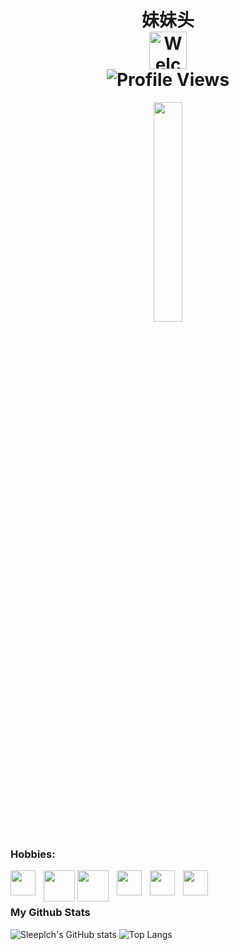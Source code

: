 <h1 align="center">
  妹妹头<br>
  <img alt="Welcome cutie emoji" width="60px" src="https://dodo.ac/np/images/8/86/Sasha_NH_Villager_Icon.png" />
  <div align="center">
    <img align="center" src="https://komarev.com/ghpvc/?username=sleeplch&label=Visitors&color=green&style=flat-square" alt="Profile Views">
  </div>
</h1>





<div align="center">
<img src="https://media1.tenor.com/m/dB_25Ft2lZkAAAAd/sasha-animal-crossing.gif" align="center" style="width: 30%" />
</div>  



### Hobbies:

<p>

<img align="left" width="40px" style="padding-right:10px;" src="https://encrypted-tbn0.gstatic.com/images?q=tbn:ANd9GcTrVrX0cU8VpMdYUmBXMuRvS7UkWDqJdCiK1g&s" />

<img align="left" width="50px" style="padding-right:1px;" src="https://encrypted-tbn0.gstatic.com/images?q=tbn:ANd9GcTrIcZ7MPh4LyS3VOYuJtvXixmnaVaM1ZNdmg&s" />

<img align="left" width="50px" style="padding-right:10px;" src="https://gw.alicdn.com/imgextra/i3/2218519722441/O1CN01buJc3v1Tu1o1vstTg_!!4611686018427386313-2-item_pic.png_.webp" />

<img align="left" width="40px" style="padding-right:10px;" src="https://www.3wen.com/userfiles/images/2020102615284215.jpg" />
          
<img align="left" width="40px" style="padding-right:10px;" src="https://ali-img.100520.com/app_logo/202426/a0727886ae5a40af32ec5e77239c2fd1.png" />
                  
<img align="left" width="40px" style="padding-right:10px;" src="https://dodo.ac/np/images/d/d7/Sasha%27s_Pic_PC_Texture.png" />





</p>

<br>
<br>

### My Github Stats
![Sleeplch's GitHub stats](https://github-readme-stats.vercel.app/api?username=sleeplch&show_icons=true&theme=transparent)
![Top Langs](https://github-readme-stats.vercel.app/api/top-langs/?username=sleeplch)

